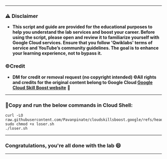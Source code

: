 

---

### ⚠️ Disclaimer
- **This script and guide are provided for  the educational purposes to help you understand the lab services and boost your career. Before using the script, please open and review it to familiarize yourself with Google Cloud services. Ensure that you follow 'Qwiklabs' terms of service and YouTube’s community guidelines. The goal is to enhance your learning experience, not to bypass it.**

### ©Credit
- **DM for credit or removal request (no copyright intended) ©All rights and credits for the original content belong to Google Cloud [Google Cloud Skill Boost website](https://www.cloudskillsboost.google/)** 🙏

---

### 🚨Copy and run the below commands in Cloud Shell:


```
curl -LO raw.githubusercontent.com/Pavanpinate/cloudskillsboost.google/refs/heads/main/Create%20VPC%20Peering%20Connection%20between%20VPCs/loser.sh
sudo chmod +x loser.sh
./loser.sh
```

---

### Congratulations, you're all done with the lab 😄

---


